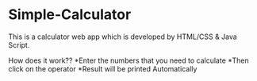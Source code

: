 # Simple-Calculator
This is a calculator web app which is developed by HTML/CSS &amp; Java Script.

How  does it work??
  *Enter the numbers that you need to calculate
  *Then click on the operator
  *Result will  be printed Automatically
